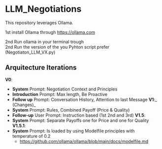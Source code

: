 # LLM_Negotiations

This repository leverages Ollama.

1st install Ollama through https://ollama.com

2nd Run ollama in your terminal trough  
2nd Run the version of the you Pyhton script prefer (Negotiaton_LLM_VX.py)

## Arquitecture Iterations
**V0**:
  - **System** Prompt: Negotiation Context and Principles
  - **Introduction** Prompt: Max length, Be Proactive
  - **Follow up** Prompt: Conversation History, Attention to last Message
**V1**:_ (Changes)_
  - **System** Prompt: Rules, Combined Payoff (Price & Quality)
  - **Follow-up** User Prompt: Instruction based (1st 2nd and 3rd)
**V1.5**:
- **System** Prompt: Separate Payoffs one for Price and one for Quality
**V1.5.1**:
- **System** Prompt: Is loaded by using Modelfile principles with temperature of 0.2
  - https://github.com/ollama/ollama/blob/main/docs/modelfile.md   

